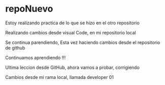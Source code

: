 # repoNuevo
Estoy realizando practica de lo que se hizo en el otro repositorio

Realizando cambios desde visual Code, en mi repositorio local

Se continua parendiendo, Esta vez haciendo cambios desde el repositorio de github

Continuamos aprendiendo !!!

Ultima leccion desde GitHub, ahora vamos a probar, corrigiendo 

Cambios desde mi rama local, llamada developer 01
